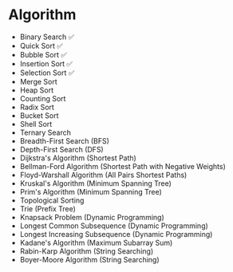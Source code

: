 
# Algorithm  

- Binary Search ✅
- Quick Sort ✅
- Bubble Sort ✅
- Insertion Sort ✅
- Selection Sort ✅
- Merge Sort
- Heap Sort
- Counting Sort
- Radix Sort
- Bucket Sort
- Shell Sort
- Ternary Search
- Breadth-First Search (BFS)
- Depth-First Search (DFS)
- Dijkstra's Algorithm (Shortest Path)
- Bellman-Ford Algorithm (Shortest Path with Negative Weights)
- Floyd-Warshall Algorithm (All Pairs Shortest Paths)
- Kruskal's Algorithm (Minimum Spanning Tree)
- Prim's Algorithm (Minimum Spanning Tree)
- Topological Sorting
- Trie (Prefix Tree)
- Knapsack Problem (Dynamic Programming)
- Longest Common Subsequence (Dynamic Programming)
- Longest Increasing Subsequence (Dynamic Programming)
- Kadane's Algorithm (Maximum Subarray Sum)
- Rabin-Karp Algorithm (String Searching)
- Boyer-Moore Algorithm (String Searching)
